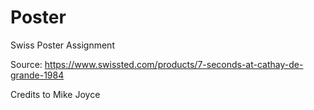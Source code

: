 # Poster

Swiss Poster Assignment

Source: https://www.swissted.com/products/7-seconds-at-cathay-de-grande-1984

Credits to Mike Joyce
